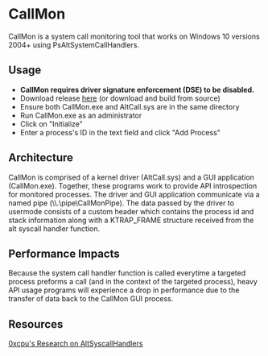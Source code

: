 # CallMon
CallMon is a system call monitoring tool that works on Windows 10 versions 2004+ using PsAltSystemCallHandlers. 

## Usage
 * <b>CallMon requires driver signature enforcement (DSE) to be disabled. </b>
 * Download release [here](https://github.com/DownWithUp/CallMon/releases/tag/v1.0.0) (or download and build from source)
 * Ensure both CallMon.exe and AltCall.sys are in the same directory
 * Run CallMon.exe as an administrator
 * Click on "Initialize"
 * Enter a process's ID in the text field and click "Add Process"

## Architecture
CallMon is comprised of a kernel driver (AltCall.sys) and a GUI application (CallMon.exe). Together, these programs work to provide API introspection for monitored processes.
The driver and GUI application communicate via a named pipe (\\\\.\pipe\CallMonPipe). The data passed by the driver to usermode consists of a custom header which contains the process id and stack information along with a KTRAP_FRAME structure received from the alt syscall handler function.

## Performance Impacts
Because the system call handler function is called everytime a targeted process preforms a call (and in the context of the targeted process), heavy API usage programs will experience a drop in performance due to the transfer of data back to the CallMon GUI process.

## Resources
[0xcpu's Research on AltSyscallHandlers](https://github.com/0xcpu/WinAltSyscallHandler)
